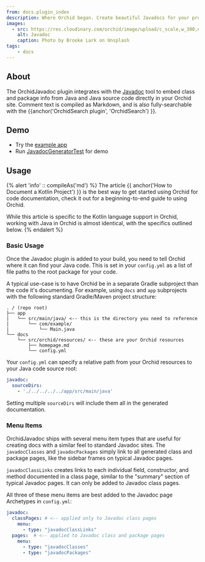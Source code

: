 ```yaml
---
from: docs.plugin_index
description: Where Orchid began. Create beautiful Javadocs for your project within your Orchid site.
images:
  - src: https://res.cloudinary.com/orchid/image/upload/c_scale,w_300,e_blur:150/v1524974952/plugins/javadoc.jpg
    alt: Javadoc
    caption: Photo by Brooke Lark on Unsplash
tags:
    - docs
---
```


## About

The OrchidJavadoc plugin integrates with the 
[Javadoc](https://docs.oracle.com/javase/8/docs/technotes/tools/windows/javadoc.html) 
tool to embed class and package info from Java and Java source code directly in your Orchid site. Comment text is 
compiled as Markdown, and is also fully-searchable with the {{anchor('OrchidSearch plugin', 'OrchidSearch') }}.

## Demo

- Try the [example app](https://github.com/JavaEden/OrchidTutorials/tree/master/java-site)
- Run [JavadocGeneratorTest](https://github.com/JavaEden/Orchid/blob/dev/plugins/OrchidJavadoc/src/test/kotlin/com/eden/orchid/javadoc/JavadocGeneratorTest.kt) for demo

## Usage

{% alert 'info' :: compileAs('md') %}
The article {{ anchor('How to Document a Kotlin Project') }} is the best way to get started using Orchid for code 
documentation, check it out for a beginning-to-end guide to using Orchid.

While this article is specific to the Kotlin language support in Orchid, working with Java in Orchid is almost 
identical, with the specifics outlined below.
{% endalert %}

### Basic Usage

Once the Javadoc plugin is added to your build, you need to tell Orchid where it can find your Java code. This is set in 
your `config.yml` as a list of file paths to the root package for your code. 

A typical use-case is to have Orchid be in a separate Gradle subproject than the code it's documenting. For example, 
using `docs` and `app` subprojects with the following standard Gradle/Maven project structure:

```text
. / (repo root)
├── app
|   └── src/main/java/ <-- this is the directory you need to reference
|       └── com/example/
|           └── Main.java
└── docs
    └── src/orchid/resources/ <-- these are your Orchid resources
        ├── homepage.md
        └── config.yml
```

Your `config.yml` can specify a relative path from your Orchid resources to your Java code source root:

```yaml
javadoc:
  sourceDirs:
    - './../../../../app/src/main/java'
```

Setting multiple `sourceDirs` will include them all in the generated documentation.

### Menu Items

OrchidJavadoc ships with several menu item types that are useful for creating docs with a similar feel to standard 
Javadoc sites. The `javadocClasses` and `javadocPackages` simply link to all generated class and package pages, like the 
sidebar frames on typical Javadoc pages. 

`javadocClassLinks` creates links to each individual field, constructor, and method documented in a class page, similar 
to the "summary" section of typical Javadoc pages. It can only be added to Javadoc class pages.

All three of these menu items are best added to the Javadoc page Archetypes in `config.yml`:

```yaml
javadoc:
  classPages: # <-- applied only to Javadoc class pages
    menu:
      - type: "javadocClassLinks"
  pages:  # <-- applied to Javadoc class and package pages
    menu:
      - type: "javadocClasses"
      - type: "javadocPackages"
```
